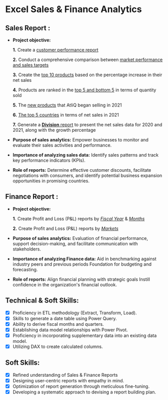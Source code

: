 # Excel Sales & Finance Analytics

## Sales Report :


- **Project objective:** 

    **1.** Create a [customer performance report](https://github.com/AG2214/Excel-Sales-Analytics/blob/main/Customer%20Performance%20Report.pdf)

    **2.** Conduct a comprehensive comparison between [market performance and sales targets](https://github.com/AG2214/Excel-Sales-Analytics/blob/main/Market%20Performance%20vs%20Target%20Report.pdf)
  
   **3.** Create the [top 10 products](https://github.com/AG2214/Excel-Sales-Analytics/blob/main/Top_10_products.pdf) based on the percentage increase in their net sales
  
   **4.** Products are ranked in the [top 5 and bottom 5](https://github.com/AG2214/Excel-Sales-Analytics/blob/main/Top_bottom_5_products.pdf)
   in terms of quantity sold
  
   **5.** The [new products](https://github.com/AG2214/Excel-Sales-Analytics/blob/main/New_products.pdf) that AtliQ began selling in 2021

   **6.** [The top 5 countries](https://github.com/AG2214/Excel-Sales-Analytics/blob/main/Top_5_countries.pdf) in terms of net sales in 2021

   **7.** Generate a [**Division** report](https://github.com/AG2214/Excel-Sales-Analytics/blob/main/Divison_level_report.pdf) to present the net sales data for 2020 and 2021, along with the growth percentage
  
- **Purpose of sales analytics:** Empower businesses to monitor and evaluate their sales activities and performance.

- **Importance of analyzing sales data:** Identify sales patterns and track key performance indicators (KPIs).

- **Role of reports:** Determine effective customer discounts, facilitate negotiations with consumers, and identify potential business expansion opportunities in promising countries.


## Finance Report :

- **Project objective:** 

    **1.** Create Profit and Loss (P&L) reports by _[Fiscal Year](https://github.com/AG2214/Excel-Sales-Analytics/blob/main/P%26L%20Statement%20by%20Fiscal%20Year.pdf)_ & _[Months](https://github.com/BoniBoban/Excel-Sales-Analytics/blob/main/P%26L%20Statement%20by%20Months.pdf)_

   **2.** Create Profit and Loss (P&L) reports by _[Markets](https://github.com/AG2214/Excel-Sales-Analytics/blob/main/P%26L%20Statement%20by%20Markets.pdf)_

- **Purpose of sales analytics:** Evaluation of financial performance, support decision-making, and facilitate communication with stakeholders.

- **Importance of analyzing Finance data:** Aid in benchmarking against industry peers and previous periods Foundation for budgeting and forecasting.

- **Role of reports:** Align financial planning with strategic goals Instill confidence in the organization's financial outlook.


## Technical & Soft Skills:
- [x]	Proficiency in ETL methodology (Extract, Transform, Load).
- [x]	Skills to generate a date table using Power Query.
- [x]	Ability to derive fiscal months and quarters.
- [x]	Establishing data model relationships with Power Pivot.
- [x]	Proficiency in incorporating supplementary data into an existing data model.
- [x]	Utilizing DAX to create calculated columns.

## Soft Skills:
- [x]	Refined understanding of Sales & Finance Reports
- [x]	Designing user-centric reports with empathy in mind.
- [x]	Optimization of report generation through meticulous fine-tuning.
- [x]	Developing a systematic approach to devising a report building plan.

